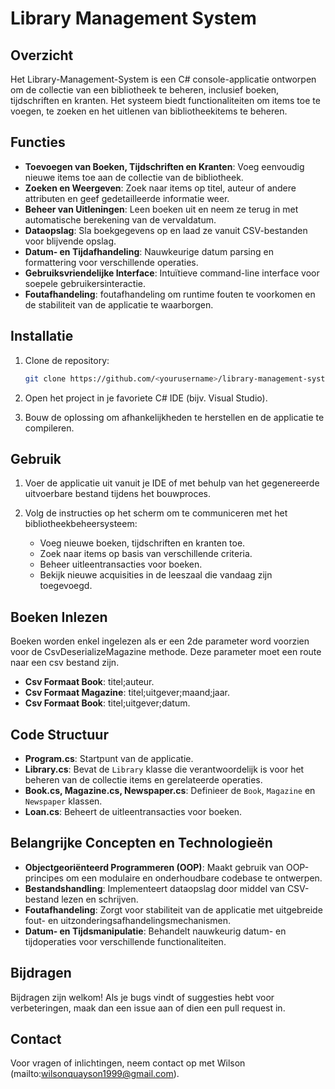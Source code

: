# Library Management System

## Overzicht

Het Library-Management-System is een C# console-applicatie ontworpen om de collectie van een bibliotheek te beheren, inclusief boeken, tijdschriften en kranten. Het systeem biedt functionaliteiten om items toe te voegen, te zoeken en het uitlenen van bibliotheekitems te beheren.

## Functies

- **Toevoegen van Boeken, Tijdschriften en Kranten**: Voeg eenvoudig nieuwe items toe aan de collectie van de bibliotheek.
- **Zoeken en Weergeven**: Zoek naar items op titel, auteur of andere attributen en geef gedetailleerde informatie weer.
- **Beheer van Uitleningen**: Leen boeken uit en neem ze terug in met automatische berekening van de vervaldatum.
- **Dataopslag**: Sla boekgegevens op en laad ze vanuit CSV-bestanden voor blijvende opslag.
- **Datum- en Tijdafhandeling**: Nauwkeurige datum parsing en formattering voor verschillende operaties.
- **Gebruiksvriendelijke Interface**: Intuïtieve command-line interface voor soepele gebruikersinteractie.
- **Foutafhandeling**: foutafhandeling om runtime fouten te voorkomen en de stabiliteit van de applicatie te waarborgen.

## Installatie

1. Clone de repository:
    ```bash
    git clone https://github.com/<yourusername>/library-management-system.git
    ```

2. Open het project in je favoriete C# IDE (bijv. Visual Studio).

3. Bouw de oplossing om afhankelijkheden te herstellen en de applicatie te compileren.

## Gebruik

1. Voer de applicatie uit vanuit je IDE of met behulp van het gegenereerde uitvoerbare bestand tijdens het bouwproces.

2. Volg de instructies op het scherm om te communiceren met het bibliotheekbeheersysteem:
    - Voeg nieuwe boeken, tijdschriften en kranten toe.
    - Zoek naar items op basis van verschillende criteria.
    - Beheer uitleentransacties voor boeken.
    - Bekijk nieuwe acquisities in de leeszaal die vandaag zijn toegevoegd.

## Boeken Inlezen

Boeken worden enkel ingelezen als er een 2de parameter word voorzien voor de CsvDeserializeMagazine methode. Deze parameter moet een route naar een csv
bestand zijn.

- **Csv Formaat Book**: titel;auteur.
- **Csv Formaat Magazine**: titel;uitgever;maand;jaar.
- **Csv Formaat Book**: titel;uitgever;datum.


## Code Structuur

- **Program.cs**: Startpunt van de applicatie.
- **Library.cs**: Bevat de `Library` klasse die verantwoordelijk is voor het beheren van de collectie items en gerelateerde operaties.
- **Book.cs, Magazine.cs, Newspaper.cs**: Definieer de `Book`, `Magazine` en `Newspaper` klassen.
- **Loan.cs**: Beheert de uitleentransacties voor boeken.

## Belangrijke Concepten en Technologieën

- **Objectgeoriënteerd Programmeren (OOP)**: Maakt gebruik van OOP-principes om een modulaire en onderhoudbare codebase te ontwerpen.
- **Bestandshandling**: Implementeert dataopslag door middel van CSV-bestand lezen en schrijven.
- **Foutafhandeling**: Zorgt voor stabiliteit van de applicatie met uitgebreide fout- en uitzonderingsafhandelingsmechanismen.
- **Datum- en Tijdsmanipulatie**: Behandelt nauwkeurig datum- en tijdoperaties voor verschillende functionaliteiten.

## Bijdragen

Bijdragen zijn welkom! Als je bugs vindt of suggesties hebt voor verbeteringen, maak dan een issue aan of dien een pull request in.


## Contact

Voor vragen of inlichtingen, neem contact op met Wilson (mailto:wilsonquayson1999@gmail.com).


